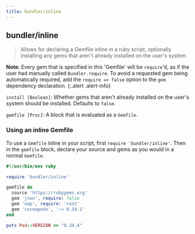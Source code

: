 ```yaml
---
title: bundler/inline
---
```


## bundler/inline

> Allows for declaring a Gemfile inline in a ruby script, optionally installing
any gems that aren't already installed on the user's system.

**Note:** Every gem that is specified in this 'Gemfile' will be
`require`'d, as if the user had manually called
`Bundler.require`. To avoid a requested gem being automatically
required, add the `require => false` option to the
`gem` dependency declaration.
{:.alert .alert-info}

`install [Boolean]`: Whether gems that aren't already installed on the user's
system should be installed. Defaults to `false`.

`gemfile [Proc]`: A block that is evaluated as a `Gemfile`.

### Using an inline Gemfile

To use a `Gemfile` inline in your script, first `require 'bundler/inline'`.
Then in the `gemfile` block, declare your source and gems as you would in a
normal `Gemfile`.

~~~ ruby
#!/usr/bin/env ruby

require 'bundler/inline'

gemfile do
  source 'https://rubygems.org'
  gem 'json', require: false
  gem 'nap', require: 'rest'
  gem 'cocoapods', '~> 0.34.1'
end

puts Pod::VERSION => "0.34.4"
~~~
